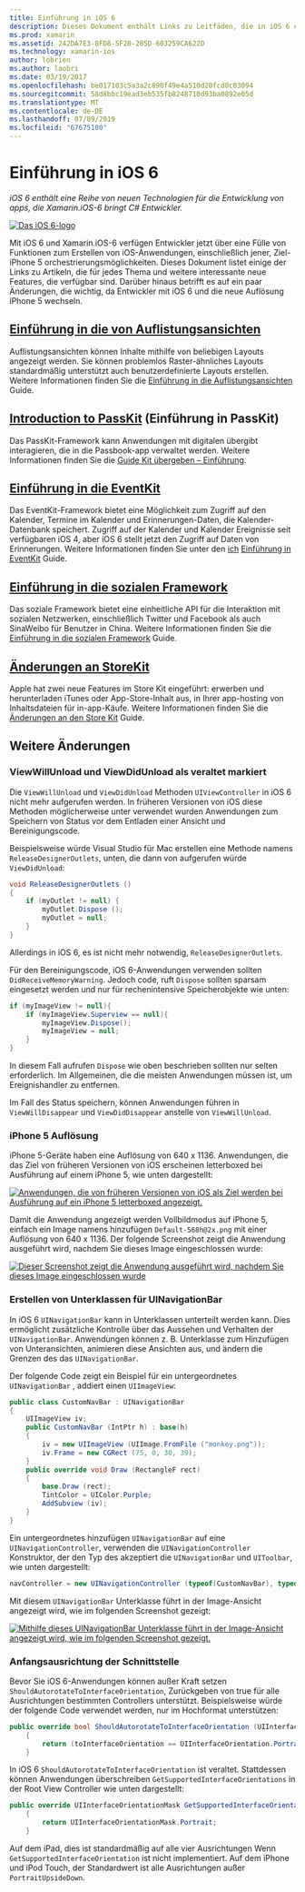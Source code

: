 ```yaml
---
title: Einführung in iOS 6
description: Dieses Dokument enthält Links zu Leitfäden, die in iOS 6 eingeführte Features beschrieben. Auflistungsansichten, PassKit, bei dem soziale Framework, und Änderungen an StoreKit werden alle erläutert.
ms.prod: xamarin
ms.assetid: 242DA7E3-8FD8-5F20-285D-603259CA622D
ms.technology: xamarin-ios
author: lobrien
ms.author: laobri
ms.date: 03/19/2017
ms.openlocfilehash: be017103c5a3a2c890f49e4a510d20fcd0c03094
ms.sourcegitcommit: 58d8bbc19ead3eb535fb8248710d93ba0892e05d
ms.translationtype: MT
ms.contentlocale: de-DE
ms.lasthandoff: 07/09/2019
ms.locfileid: "67675100"
---
```

# <a name="introduction-to-ios-6"></a>Einführung in iOS 6

_iOS 6 enthält eine Reihe von neuen Technologien für die Entwicklung von apps, die Xamarin.iOS-6 bringt C# Entwickler._

[![](images/ios6-large.jpg "Das iOS 6-logo")](images/ios6-large.jpg#lightbox)

Mit iOS 6 und Xamarin.iOS-6 verfügen Entwickler jetzt über eine Fülle von Funktionen zum Erstellen von iOS-Anwendungen, einschließlich jener, Ziel-iPhone 5 orchestrierungsmöglichkeiten.
Dieses Dokument listet einige der Links zu Artikeln, die für jedes Thema und weitere interessante neue Features, die verfügbar sind. Darüber hinaus betrifft es auf ein paar Änderungen, die wichtig, da Entwickler mit iOS 6 und die neue Auflösung iPhone 5 wechseln.


## <a name="introduction-to-collection-viewsiosuser-interfacecontrolsuicollectionviewmd"></a>[Einführung in die von Auflistungsansichten](~/ios/user-interface/controls/uicollectionview.md)

Auflistungsansichten können Inhalte mithilfe von beliebigen Layouts angezeigt werden. Sie können problemlos Raster-ähnliches Layouts standardmäßig unterstützt auch benutzerdefinierte Layouts erstellen. Weitere Informationen finden Sie die [Einführung in die Auflistungsansichten](~/ios/user-interface/controls/uicollectionview.md) [ ](~/ios/user-interface/controls/uicollectionview.md)Guide.


## <a name="introduction-to-passkitiosplatformpasskitmd"></a>[Introduction to PassKit](~/ios/platform/passkit.md) (Einführung in PassKit)

Das PassKit-Framework kann Anwendungen mit digitalen übergibt interagieren, die in die Passbook-app verwaltet werden. Weitere Informationen finden Sie die [Guide Kit übergeben – Einführung](~/ios/platform/passkit.md).


##  <a name="introduction-to-eventkitiosplatformeventkitmd"></a>[Einführung in die EventKit](~/ios/platform/eventkit.md)

Das EventKit-Framework bietet eine Möglichkeit zum Zugriff auf den Kalender, Termine im Kalender und Erinnerungen-Daten, die Kalender-Datenbank speichert. Zugriff auf der Kalender und Kalender Ereignisse seit verfügbaren iOS 4, aber iOS 6 stellt jetzt den Zugriff auf Daten von Erinnerungen. Weitere Informationen finden Sie unter den [ich](~/ios/platform/eventkit.md) [Einführung in EventKit](~/ios/platform/eventkit.md) Guide.


##  <a name="introduction-to-the-social-frameworkiosplatformsocial-frameworkmd"></a>[Einführung in die sozialen Framework](~/ios/platform/social-framework.md)

Das soziale Framework bietet eine einheitliche API für die Interaktion mit sozialen Netzwerken, einschließlich Twitter und Facebook als auch SinaWeibo für Benutzer in China. Weitere Informationen finden Sie die [Einführung in die sozialen Framework](~/ios/platform/social-framework.md) Guide.


##  <a name="changes-to-storekitchanges-to-storekitmd"></a>[Änderungen an StoreKit](changes-to-storekit.md)

Apple hat zwei neue Features im Store Kit eingeführt: erwerben und herunterladen iTunes oder App-Store-Inhalt aus, in Ihrer app-hosting von Inhaltsdateien für in-app-Käufe. Weitere Informationen finden Sie die [Änderungen an den Store Kit](changes-to-storekit.md) Guide.


## <a name="other-changes"></a>Weitere Änderungen


### <a name="viewwillunload-and-viewdidunload-deprecated"></a>ViewWillUnload und ViewDidUnload als veraltet markiert

Die `ViewWillUnload` und `ViewDidUnload` Methoden `UIViewController` in iOS 6 nicht mehr aufgerufen werden. In früheren Versionen von iOS diese Methoden möglicherweise unter verwendet wurden Anwendungen zum Speichern von Status vor dem Entladen einer Ansicht und Bereinigungscode.

Beispielsweise würde Visual Studio für Mac erstellen eine Methode namens `ReleaseDesignerOutlets`, unten, die dann von aufgerufen würde `ViewDidUnload`:

```csharp
void ReleaseDesignerOutlets ()
{
    if (myOutlet != null) {
        myOutlet.Dispose ();
        myOutlet = null;
    }
}
```

Allerdings in iOS 6, es ist nicht mehr notwendig, `ReleaseDesignerOutlets`.   
   
   
   
Für den Bereinigungscode, iOS 6-Anwendungen verwenden sollten `DidReceiveMemoryWarning`. Jedoch code, ruft `Dispose` sollten sparsam eingesetzt werden und nur für rechenintensive Speicherobjekte wie unten:

```csharp
if (myImageView != null){
    if (myImageView.Superview == null){
        myImageView.Dispose();
        myImageView = null;
    }
}
```

In diesem Fall aufrufen `Dispose` wie oben beschrieben sollten nur selten erforderlich. Im Allgemeinen, die die meisten Anwendungen müssen ist, um Ereignishandler zu entfernen.

Im Fall des Status speichern, können Anwendungen führen in `ViewWillDisappear` und `ViewDidDisappear` anstelle von `ViewWillUnload`.


### <a name="iphone-5-resolution"></a>iPhone 5 Auflösung

iPhone 5-Geräte haben eine Auflösung von 640 x 1136. Anwendungen, die das Ziel von früheren Versionen von iOS erscheinen letterboxed bei Ausführung auf einem iPhone 5, wie unten dargestellt:

 [![](images/01-letterboxed.png "Anwendungen, die von früheren Versionen von iOS als Ziel werden bei Ausführung auf ein iPhone 5 letterboxed angezeigt.")](images/01-letterboxed.png#lightbox)

Damit die Anwendung angezeigt werden Vollbildmodus auf iPhone 5, einfach ein Image namens hinzufügen `Default-568h@2x.png` mit einer Auflösung von 640 x 1136. Der folgende Screenshot zeigt die Anwendung ausgeführt wird, nachdem Sie dieses Image eingeschlossen wurde:

 [![](images/02-fullscreen.png "Dieser Screenshot zeigt die Anwendung ausgeführt wird, nachdem Sie dieses Image eingeschlossen wurde")](images/02-fullscreen.png#lightbox)

### <a name="subclassing-uinavigationbar"></a>Erstellen von Unterklassen für UINavigationBar

In iOS 6 `UINavigationBar` kann in Unterklassen unterteilt werden kann. Dies ermöglicht zusätzliche Kontrolle über das Aussehen und Verhalten der `UINavigationBar`. Anwendungen können z. B. Unterklasse zum Hinzufügen von Unteransichten, animieren diese Ansichten aus, und ändern die Grenzen des das `UINavigationBar`.

Der folgende Code zeigt ein Beispiel für ein untergeordnetes `UINavigationBar` , addiert einen `UIImageView`:

```csharp
public class CustomNavBar : UINavigationBar
{
    UIImageView iv;
    public CustomNavBar (IntPtr h) : base(h)
    {
        iv = new UIImageView (UIImage.FromFile ("monkey.png"));
        iv.Frame = new CGRect (75, 0, 30, 39);
    }
    public override void Draw (RectangleF rect)
    {
        base.Draw (rect);
        TintColor = UIColor.Purple;
        AddSubview (iv);
    }
}
```

Ein untergeordnetes hinzufügen `UINavigationBar` auf eine `UINavigationController`, verwenden die `UINavigationController` Konstruktor, der den Typ des akzeptiert die `UINavigationBar` und `UIToolbar`, wie unten dargestellt:

```csharp
navController = new UINavigationController (typeof(CustomNavBar), typeof(UIToolbar));
```

Mit diesem `UINavigationBar` Unterklasse führt in der Image-Ansicht angezeigt wird, wie im folgenden Screenshot gezeigt:

 [![](images/03-navbar.png "Mithilfe dieses UINavigationBar Unterklasse führt in der Image-Ansicht angezeigt wird, wie im folgenden Screenshot gezeigt.")](images/03-navbar.png#lightbox)

### <a name="interface-orientation"></a>Anfangsausrichtung der Schnittstelle

Bevor Sie iOS 6-Anwendungen können außer Kraft setzen `ShouldAutorotateToInterfaceOrientation`, Zurückgeben von true für alle Ausrichtungen bestimmten Controllers unterstützt. Beispielsweise würde der folgende Code verwendet werden, nur im Hochformat unterstützen:

```csharp
public override bool ShouldAutorotateToInterfaceOrientation (UIInterfaceOrientation toInterfaceOrientation)
    {
        return (toInterfaceOrientation == UIInterfaceOrientation.Portrait);
    }
```

In iOS 6 `ShouldAutorotateToInterfaceOrientation` ist veraltet.
Stattdessen können Anwendungen überschreiben `GetSupportedInterfaceOrientations` in der Root View Controller wie unten dargestellt:

```csharp
public override UIInterfaceOrientationMask GetSupportedInterfaceOrientations ()
    {
        return UIInterfaceOrientationMask.Portrait;
    }
```

Auf dem iPad, dies ist standardmäßig auf alle vier Ausrichtungen Wenn `GetSupportedInterfaceOrientation` ist nicht implementiert. Auf dem iPhone und iPod Touch, der Standardwert ist alle Ausrichtungen außer `PortraitUpsideDown`.
